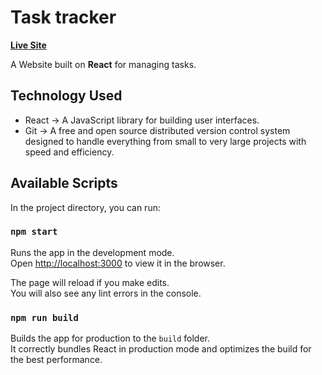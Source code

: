 # Task tracker 

 [**Live Site**](https://warm-granita-842e27.netlify.app/)

A Website built on **React** for managing tasks.

## Technology Used

- React -> A JavaScript library for building user interfaces.
- Git -> A free and open source distributed version control system designed to handle everything from small to very large projects with speed and efficiency.

## Available Scripts

In the project directory, you can run:

### `npm start`

Runs the app in the development mode.\
Open [http://localhost:3000](http://localhost:3000) to view it in the browser.

The page will reload if you make edits.\
You will also see any lint errors in the console.

### `npm run build`

Builds the app for production to the `build` folder.\
It correctly bundles React in production mode and optimizes the build for the best performance.

